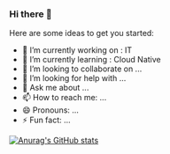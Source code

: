 ### Hi there 👋

Here are some ideas to get you started:

- 🔭 I’m currently working on : IT
- 🌱 I’m currently learning : Cloud Native
- 👯 I’m looking to collaborate on ...
- 🤔 I’m looking for help with ...
- 💬 Ask me about ...
- 📫 How to reach me: ...
- 😄 Pronouns: ...
- ⚡ Fun fact: ...

[![Anurag's GitHub stats](https://github-readme-stats.vercel.app/api?username=wangwang4git)](https://github.com/anuraghazra/github-readme-stats)
